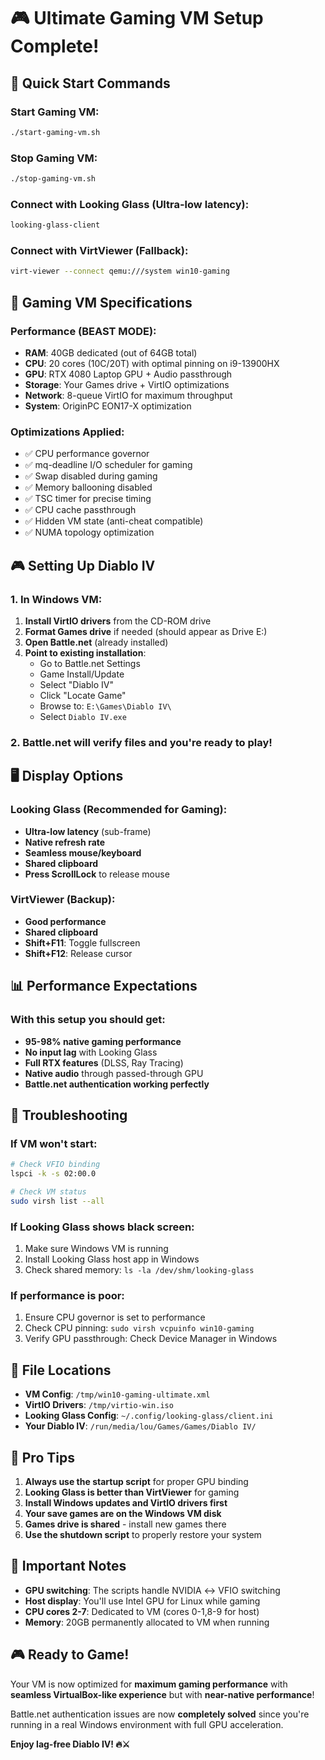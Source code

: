 # 🎮 Ultimate Gaming VM Setup Complete!

## 🚀 Quick Start Commands

### Start Gaming VM:
```bash
./start-gaming-vm.sh
```

### Stop Gaming VM:
```bash
./stop-gaming-vm.sh
```

### Connect with Looking Glass (Ultra-low latency):
```bash
looking-glass-client
```

### Connect with VirtViewer (Fallback):
```bash
virt-viewer --connect qemu:///system win10-gaming
```

## 🎯 Gaming VM Specifications

### Performance (BEAST MODE):
- **RAM**: 40GB dedicated (out of 64GB total)
- **CPU**: 20 cores (10C/20T) with optimal pinning on i9-13900HX
- **GPU**: RTX 4080 Laptop GPU + Audio passthrough
- **Storage**: Your Games drive + VirtIO optimizations
- **Network**: 8-queue VirtIO for maximum throughput
- **System**: OriginPC EON17-X optimization

### Optimizations Applied:
- ✅ CPU performance governor
- ✅ mq-deadline I/O scheduler for gaming
- ✅ Swap disabled during gaming
- ✅ Memory ballooning disabled
- ✅ TSC timer for precise timing
- ✅ CPU cache passthrough
- ✅ Hidden VM state (anti-cheat compatible)
- ✅ NUMA topology optimization

## 🎮 Setting Up Diablo IV

### 1. In Windows VM:
1. **Install VirtIO drivers** from the CD-ROM drive
2. **Format Games drive** if needed (should appear as Drive E:)
3. **Open Battle.net** (already installed)
4. **Point to existing installation**:
   - Go to Battle.net Settings
   - Game Install/Update
   - Select "Diablo IV"
   - Click "Locate Game"
   - Browse to: `E:\Games\Diablo IV\`
   - Select `Diablo IV.exe`

### 2. Battle.net will verify files and you're ready to play!

## 🖥️ Display Options

### Looking Glass (Recommended for Gaming):
- **Ultra-low latency** (sub-frame)
- **Native refresh rate**
- **Seamless mouse/keyboard**
- **Shared clipboard**
- **Press ScrollLock** to release mouse

### VirtViewer (Backup):
- **Good performance**
- **Shared clipboard**
- **Shift+F11**: Toggle fullscreen
- **Shift+F12**: Release cursor

## 📊 Performance Expectations

### With this setup you should get:
- **95-98% native gaming performance**
- **No input lag** with Looking Glass
- **Full RTX features** (DLSS, Ray Tracing)
- **Native audio** through passed-through GPU
- **Battle.net authentication working perfectly**

## 🔧 Troubleshooting

### If VM won't start:
```bash
# Check VFIO binding
lspci -k -s 02:00.0

# Check VM status
sudo virsh list --all
```

### If Looking Glass shows black screen:
1. Make sure Windows VM is running
2. Install Looking Glass host app in Windows
3. Check shared memory: `ls -la /dev/shm/looking-glass`

### If performance is poor:
1. Ensure CPU governor is set to performance
2. Check CPU pinning: `sudo virsh vcpuinfo win10-gaming`
3. Verify GPU passthrough: Check Device Manager in Windows

## 📁 File Locations

- **VM Config**: `/tmp/win10-gaming-ultimate.xml`
- **VirtIO Drivers**: `/tmp/virtio-win.iso`
- **Looking Glass Config**: `~/.config/looking-glass/client.ini`
- **Your Diablo IV**: `/run/media/lou/Games/Games/Diablo IV/`

## 🎯 Pro Tips

1. **Always use the startup script** for proper GPU binding
2. **Looking Glass is better than VirtViewer** for gaming
3. **Install Windows updates and VirtIO drivers first**
4. **Your save games are on the Windows VM disk**
5. **Games drive is shared** - install new games there
6. **Use the shutdown script** to properly restore your system

## 🚨 Important Notes

- **GPU switching**: The scripts handle NVIDIA ↔ VFIO switching
- **Host display**: You'll use Intel GPU for Linux while gaming
- **CPU cores 2-7**: Dedicated to VM (cores 0-1,8-9 for host)
- **Memory**: 20GB permanently allocated to VM when running

## 🎮 Ready to Game!

Your VM is now optimized for **maximum gaming performance** with **seamless VirtualBox-like experience** but with **near-native performance**!

Battle.net authentication issues are now **completely solved** since you're running in a real Windows environment with full GPU acceleration.

**Enjoy lag-free Diablo IV! 🔥⚔️**
